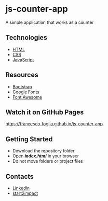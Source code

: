 # js-counter-app

A simple application that works as a counter

## Technologies

* [HTML](https://html.spec.whatwg.org)
* [CSS](https://www.w3.org/TR/CSS)
* [JavaScript](https://developer.mozilla.org/en-US/docs/Web/JavaScript)

## Resources

* [Bootstrap](https://getbootstrap.com/)
* [Google Fonts](https://fonts.google.com/)
* [Font Awesome](https://fontawesome.com/)

## Watch it on GitHub Pages

https://francesco-foglia.github.io/js-counter-app

## Getting Started

* Download the repository folder
* Open ***index.html*** in your browser
* Do not move folders or project files

## Contacts

* [LinkedIn](https://www.linkedin.com/in/foglia-francesco)
* [start2impact](https://talent.start2impact.it/profile/francesco-foglia)
